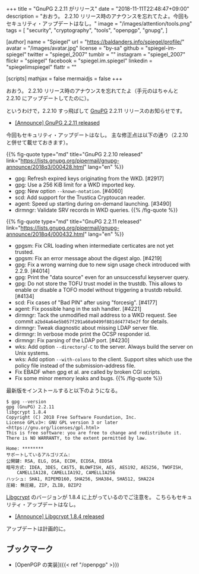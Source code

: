 +++
title = "GnuPG 2.2.11 がリリース"
date = "2018-11-11T22:48:47+09:00"
description = "おおう。 2.2.10 リリース時のアナウンスを忘れてたよ。今回もセキュリティ・アップデートはなし。"
image = "/images/attention/tools.png"
tags = [
  "security",
  "cryptography",
  "tools",
  "openpgp",
  "gnupg",
]

[author]
  name      = "Spiegel"
  url       = "https://baldanders.info/spiegel/profile/"
  avatar    = "/images/avatar.jpg"
  license   = "by-sa"
  github    = "spiegel-im-spiegel"
  twitter   = "spiegel_2007"
  tumblr    = ""
  instagram = "spiegel_2007"
  flickr    = "spiegel"
  facebook  = "spiegel.im.spiegel"
  linkedin  = "spiegelimspiegel"
  flattr    = ""

[scripts]
  mathjax = false
  mermaidjs = false
+++

おおう。
2.2.10 リリース時のアナウンスを忘れてたよ（手元のはちゃんと 2.2.10 にアップデートしてたのに）。

というわけで，2.2.10 すっ飛ばして [GnuPG] 2.2.11 リリースのお知らせです。

- [[Announce] GnuPG 2.2.11 released](https://lists.gnupg.org/pipermail/gnupg-announce/2018q4/000432.html)

今回もセキュリティ・アップデートはなし。
主な修正点は以下の通り（2.2.10 と併せて載せておきます）。

{{% fig-quote type="md" title="GnuPG 2.2.10 released" link="https://lists.gnupg.org/pipermail/gnupg-announce/2018q3/000428.html" lang="en" %}}
- gpg: Refresh expired keys originating from the WKD.  [#2917]
- gpg: Use a 256 KiB limit for a WKD imported key.
- gpg: New option `--known-notation`.  [#4060]
- scd: Add support for the Trustica Cryptoucan reader.
- agent: Speed up starting during on-demand launching.  [#3490]
- dirmngr: Validate SRV records in WKD queries.
{{% /fig-quote %}}

{{% fig-quote type="md" title="GnuPG 2.2.11 released" link="https://lists.gnupg.org/pipermail/gnupg-announce/2018q4/000432.html" lang="en" %}}
* gpgsm: Fix CRL loading when intermediate certicates are not yet trusted.
* gpgsm: Fix an error message about the digest algo.  [#4219]
* gpg: Fix a wrong warning due to new sign usage check introduced with 2.2.9.  [#4014]
* gpg: Print the "data source" even for an unsuccessful keyserver query.
* gpg: Do not store the TOFU trust model in the trustdb.  This allows to enable or disable a TOFO model without triggering a trustdb rebuild.  [#4134]
* scd: Fix cases of "Bad PIN" after using "forcesig".  [#4177]
* agent: Fix possible hang in the ssh handler.  [#4221]
* dirmngr: Tack the unmodified mail address to a WKD request.  See commit `a2bd4a64e5b057f291a60a9499f881dd47745e2f` for details.
* dirmngr: Tweak diagnostic about missing LDAP server file.
* dirmngr: In verbose mode print the OCSP responder id.
* dirmngr: Fix parsing of the LDAP port.  [#4230]
* wks: Add option `--directory`/`-C` to the server.  Always build the server on Unix systems.
* wks: Add option `--with-colons` to the client.  Support sites which use the policy file instead of the submission-address file.
* Fix EBADF when gpg et al. are called by broken CGI scripts.
* Fix some minor memory leaks and bugs.
{{% /fig-quote %}}


最新版をインストールすると以下のようになる。

```text
$ gpg --version
gpg (GnuPG) 2.2.11
libgcrypt 1.8.4
Copyright (C) 2018 Free Software Foundation, Inc.
License GPLv3+: GNU GPL version 3 or later <https://gnu.org/licenses/gpl.html>
This is free software: you are free to change and redistribute it.
There is NO WARRANTY, to the extent permitted by law.

Home: ********
サポートしているアルゴリズム:
公開鍵: RSA, ELG, DSA, ECDH, ECDSA, EDDSA
暗号方式: IDEA, 3DES, CAST5, BLOWFISH, AES, AES192, AES256, TWOFISH,
    CAMELLIA128, CAMELLIA192, CAMELLIA256
ハッシュ: SHA1, RIPEMD160, SHA256, SHA384, SHA512, SHA224
圧縮: 無圧縮, ZIP, ZLIB, BZIP2
```

[Libgcrypt] のバージョンが 1.8.4 に上がっているのでご注意を。
こちらもセキュリティ・アップデートはなし。

- [[Announce] Libgcrypt 1.8.4 released](https://lists.gnupg.org/pipermail/gnupg-announce/2018q4/000431.html)

アップデートは計画的に。

## ブックマーク

- [OpenPGP の実装]({{< ref "/openpgp" >}})

[GnuPG]: https://gnupg.org/ "The GNU Privacy Guard"
[Libgcrypt]: https://gnupg.org/software/libgcrypt/
